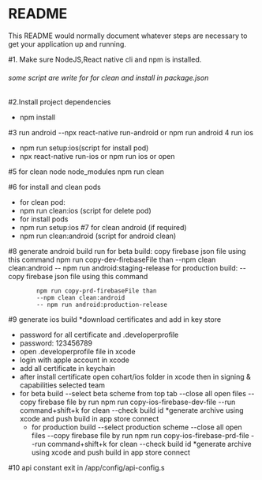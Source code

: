 # README #

This README would normally document whatever steps are necessary to get your application up and running.


#1. Make sure NodeJS,React native cli and npm is installed.
###### some script are write for for clean and install in package.json

#2.Install project dependencies
  * npm install

#3 run android
   --npx react-native run-android or npm run android
   4 run ios
  * npm run setup:ios(script for install pod)
   * npx react-native run-ios or npm run ios or open

#5 for clean node node_modules
  npm run clean

#6 for install and clean pods
  * for clean pod:
  * npm run clean:ios (script for delete pod)
  * for install pods
  * npm run setup:ios
#7 for clean android (if required)
  * npm run  clean:android (script for android clean)


#8 generate android build run
 for beta build:
     copy firebase json file using this command
       npm run copy-dev-firebaseFile than
       --npm clean clean:android
      --  npm run android:staging-release
      for production build:
         -- copy firebase json file using this command

            npm run copy-prd-firebaseFile than
            --npm clean clean:android
            -- npm run android:production-release
#9 generate ios build
   *download certificates and add in key store
  * password for all certificate and .developerprofile
  * password: 123456789
   * open  .developerprofile file in xcode
   * login with apple account in xcode
   * add all certificate in keychain
   * after install certificate open cohart/ios folder in xcode then in signing & capabilities   selected   team
  * for beta build
    --select beta scheme from top tab
    --close all  open files
    --copy firebase file by run
      npm run copy-ios-firebase-dev-file
    --run command+shift+k for clean
    --check build id
    *generate archive using xcode and push build in app store connect
    *  for production build
      --select production scheme
      --close all  open files
      --copy firebase file by run
        npm run copy-ios-firebase-prd-file
      --run command+shift+k for clean
      --check build id
      *generate archive using xcode and push build in app store connect

#10 api constant exit in /app/config/api-config.s




